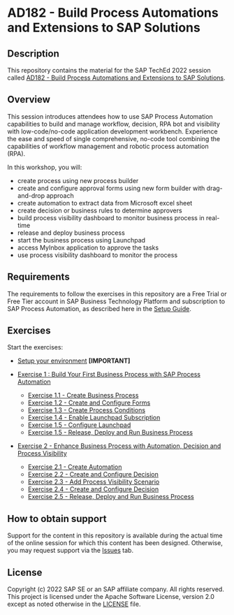 # AD182 - Build Process Automations and Extensions to SAP Solutions

## Description

This repository contains the material for the SAP TechEd 2022 session called [AD182 - Build Process Automations and Extensions to SAP Solutions](https://go3.events.sap.com/sapteched/hybrid/2022/reg/flow/sap/saptech2022/sapteched2022catalog/page/catalog/session/1661198036950001EHbd).

## Overview

This session introduces attendees how to use SAP Process Automation capabilities to build and manage workflow, decision, RPA bot and visibility with low-code/no-code application development workbench. Experience the ease and speed of single comprehensive, no-code tool combining the capabilities of workflow management and robotic process automation (RPA). 

In this workshop, you will: 
- create process using new process builder
- create and configure approval forms using new form builder with drag-and-drop approach 
- create automation to extract data from Microsoft excel sheet
- create decision or business rules to determine approvers 
- build process visibility dashboard to monitor business process in real-time
- release and deploy business process 
- start the business process using Launchpad 
- access MyInbox application to approve the tasks
- use process visibility dashboard to monitor the process

## Requirements

The requirements to follow the exercises in this repository are a Free Trial or Free Tier account in SAP Business Technology Platform and subscription to SAP Process Automation, as described here in the [Setup Guide](https://developers.sap.com/tutorials/spa-subscribe-booster.html).

## Exercises

Start the exercises: 

- [Setup your environment](https://developers.sap.com/tutorials/spa-subscribe-booster.html) **[IMPORTANT]**

- [Exercise 1 : Build Your First Business Process with SAP Process Automation](https://developers.sap.com/mission.sap-process-automation.html)
    - [Exercise 1.1 - Create Business Process](https://developers.sap.com/tutorials/spa-create-process.html)
    - [Exercise 1.2 - Create and Configure Forms](https://developers.sap.com/tutorials/spa-create-forms.html)
    - [Exercise 1.3 - Create Process Conditions](https://developers.sap.com/tutorials/spa-create-process-condition.html)
    - [Exercise 1.4 - Enable Launchpad Subscription](https://developers.sap.com/tutorials/spa-create-process-condition.html)    
    - [Exercise 1.5 - Configure Launchpad](https://developers.sap.com/tutorials/spa-run-business-process-launchpad.html)        
    - [Exercise 1.5 - Release, Deploy and Run Business Process](https://developers.sap.com/tutorials/spa-run-process.html)

- [Exercise 2 - Enhance Business Process with Automation, Decision and Process Visibility](https://developers.sap.com/mission.sap-process-automation-boost.html)
    - [Exercise 2.1 - Create Automation](https://developers.sap.com/tutorials/spa-create-automation.html)
    - [Exercise 2.2 - Create and Configure Decision](https://developers.sap.com/tutorials/spa-create-decision.html)
    - [Exercise 2.3 - Add Process Visibility Scenario](https://developers.sap.com/tutorials/spa-create-decision.html)
    - [Exercise 2.4 - Create and Configure Decision](https://developers.sap.com/tutorials/spa-create-decision.html)
    - [Exercise 2.5 - Release, Deploy and Run Business Process](https://developers.sap.com/tutorials/spa-run-process-automation-decision.html)

## How to obtain support

Support for the content in this repository is available during the actual time of the online session for which this content has been designed. Otherwise, you may request support via the [Issues](../../issues) tab.

## License
Copyright (c) 2022 SAP SE or an SAP affiliate company. All rights reserved. This project is licensed under the Apache Software License, version 2.0 except as noted otherwise in the [LICENSE](LICENSES/Apache-2.0.txt) file.
